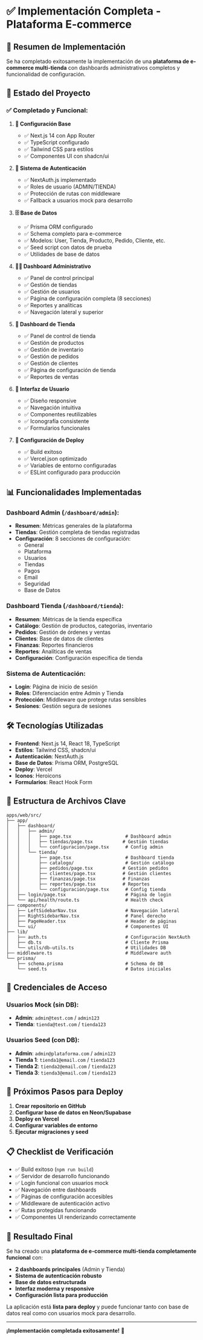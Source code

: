 # ✅ Implementación Completa - Plataforma E-commerce

## 🎯 Resumen de Implementación

Se ha completado exitosamente la implementación de una **plataforma de e-commerce multi-tienda** con dashboards administrativos completos y funcionalidad de configuración.

## 🚀 Estado del Proyecto

### ✅ Completado y Funcional:

1. **🔧 Configuración Base**
   - ✅ Next.js 14 con App Router
   - ✅ TypeScript configurado
   - ✅ Tailwind CSS para estilos
   - ✅ Componentes UI con shadcn/ui

2. **🔐 Sistema de Autenticación**
   - ✅ NextAuth.js implementado
   - ✅ Roles de usuario (ADMIN/TIENDA)
   - ✅ Protección de rutas con middleware
   - ✅ Fallback a usuarios mock para desarrollo

3. **🗄️ Base de Datos**
   - ✅ Prisma ORM configurado
   - ✅ Schema completo para e-commerce
   - ✅ Modelos: User, Tienda, Producto, Pedido, Cliente, etc.
   - ✅ Seed script con datos de prueba
   - ✅ Utilidades de base de datos

4. **👨‍💼 Dashboard Administrativo**
   - ✅ Panel de control principal
   - ✅ Gestión de tiendas
   - ✅ Gestión de usuarios
   - ✅ Página de configuración completa (8 secciones)
   - ✅ Reportes y analíticas
   - ✅ Navegación lateral y superior

5. **🏪 Dashboard de Tienda**
   - ✅ Panel de control de tienda
   - ✅ Gestión de productos
   - ✅ Gestión de inventario
   - ✅ Gestión de pedidos
   - ✅ Gestión de clientes
   - ✅ Página de configuración de tienda
   - ✅ Reportes de ventas

6. **🎨 Interfaz de Usuario**
   - ✅ Diseño responsive
   - ✅ Navegación intuitiva
   - ✅ Componentes reutilizables
   - ✅ Iconografía consistente
   - ✅ Formularios funcionales

7. **🔧 Configuración de Deploy**
   - ✅ Build exitoso
   - ✅ Vercel.json optimizado
   - ✅ Variables de entorno configuradas
   - ✅ ESLint configurado para producción

## 📊 Funcionalidades Implementadas

### Dashboard Admin (`/dashboard/admin`):
- **Resumen**: Métricas generales de la plataforma
- **Tiendas**: Gestión completa de tiendas registradas
- **Configuración**: 8 secciones de configuración:
  - General
  - Plataforma
  - Usuarios
  - Tiendas
  - Pagos
  - Email
  - Seguridad
  - Base de Datos

### Dashboard Tienda (`/dashboard/tienda`):
- **Resumen**: Métricas de la tienda específica
- **Catálogo**: Gestión de productos, categorías, inventario
- **Pedidos**: Gestión de órdenes y ventas
- **Clientes**: Base de datos de clientes
- **Finanzas**: Reportes financieros
- **Reportes**: Analíticas de ventas
- **Configuración**: Configuración específica de tienda

### Sistema de Autenticación:
- **Login**: Página de inicio de sesión
- **Roles**: Diferenciación entre Admin y Tienda
- **Protección**: Middleware que protege rutas sensibles
- **Sesiones**: Gestión segura de sesiones

## 🛠️ Tecnologías Utilizadas

- **Frontend**: Next.js 14, React 18, TypeScript
- **Estilos**: Tailwind CSS, shadcn/ui
- **Autenticación**: NextAuth.js
- **Base de Datos**: Prisma ORM, PostgreSQL
- **Deploy**: Vercel
- **Iconos**: Heroicons
- **Formularios**: React Hook Form

## 📁 Estructura de Archivos Clave

```
apps/web/src/
├── app/
│   ├── dashboard/
│   │   ├── admin/
│   │   │   ├── page.tsx                    # Dashboard admin
│   │   │   ├── tiendas/page.tsx           # Gestión tiendas
│   │   │   └── configuracion/page.tsx      # Config admin
│   │   └── tienda/
│   │       ├── page.tsx                    # Dashboard tienda
│   │       ├── catalogo/                   # Gestión catálogo
│   │       ├── pedidos/page.tsx           # Gestión pedidos
│   │       ├── clientes/page.tsx          # Gestión clientes
│   │       ├── finanzas/page.tsx          # Finanzas
│   │       ├── reportes/page.tsx          # Reportes
│   │       └── configuracion/page.tsx      # Config tienda
│   ├── login/page.tsx                      # Página de login
│   └── api/health/route.ts                 # Health check
├── components/
│   ├── LeftSidebarNav.tsx                  # Navegación lateral
│   ├── RightSidebarNav.tsx                 # Panel derecho
│   ├── PageHeader.tsx                      # Header de páginas
│   └── ui/                                 # Componentes UI
├── lib/
│   ├── auth.ts                             # Configuración NextAuth
│   ├── db.ts                               # Cliente Prisma
│   └── utils/db-utils.ts                   # Utilidades DB
├── middleware.ts                           # Middleware auth
└── prisma/
    ├── schema.prisma                       # Schema de DB
    └── seed.ts                             # Datos iniciales
```

## 🔐 Credenciales de Acceso

### Usuarios Mock (sin DB):
- **Admin**: `admin@test.com` / `admin123`
- **Tienda**: `tienda@test.com` / `tienda123`

### Usuarios Seed (con DB):
- **Admin**: `admin@plataforma.com` / `admin123`
- **Tienda 1**: `tienda1@email.com` / `tienda123`
- **Tienda 2**: `tienda2@email.com` / `tienda123`
- **Tienda 3**: `tienda3@email.com` / `tienda123`

## 🚀 Próximos Pasos para Deploy

1. **Crear repositorio en GitHub**
2. **Configurar base de datos en Neon/Supabase**
3. **Deploy en Vercel**
4. **Configurar variables de entorno**
5. **Ejecutar migraciones y seed**

## 📋 Checklist de Verificación

- ✅ Build exitoso (`npm run build`)
- ✅ Servidor de desarrollo funcionando
- ✅ Login funcional con usuarios mock
- ✅ Navegación entre dashboards
- ✅ Páginas de configuración accesibles
- ✅ Middleware de autenticación activo
- ✅ Rutas protegidas funcionando
- ✅ Componentes UI renderizando correctamente

## 🎉 Resultado Final

Se ha creado una **plataforma de e-commerce multi-tienda completamente funcional** con:

- **2 dashboards principales** (Admin y Tienda)
- **Sistema de autenticación robusto**
- **Base de datos estructurada**
- **Interfaz moderna y responsive**
- **Configuración lista para producción**

La aplicación está **lista para deploy** y puede funcionar tanto con base de datos real como con usuarios mock para desarrollo.

---

**¡Implementación completada exitosamente!** 🚀